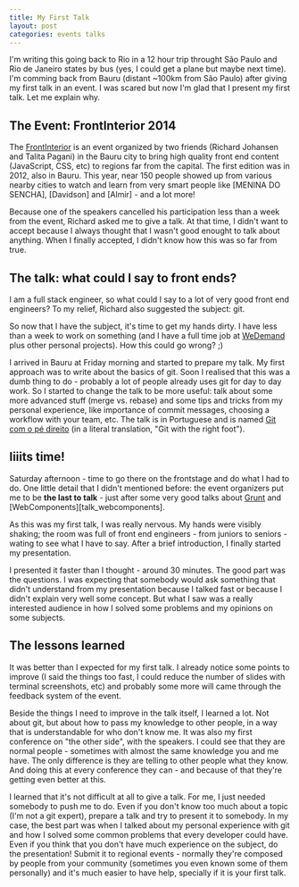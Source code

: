 ```yaml
---
title: My First Talk
layout: post
categories: events talks
---
```


I'm writing this going back to Rio in a 12 hour trip throught São Paulo
and Rio de Janeiro states by bus (yes, I could get a plane but maybe
next time). I'm comming back from Bauru (distant ~100km from São Paulo)
after giving my first talk in an event. I was scared but now I'm glad
that I present my first talk. Let me explain why.

## The Event: FrontInterior 2014

The [FrontInterior][] is an event organized by two friends (Richard
Johansen and Talita Pagani) in the Bauru city to bring high quality
front end content (JavaScript, CSS, etc) to regions far from the
capital. The first edition was in 2012, also in Bauru. This year, near
150 people showed up from various nearby cities to watch and learn from
very smart people like [MENINA DO SENCHA], [Davidson] and [Almir] - and
a lot more!

Because one of the speakers cancelled his participation less than a
week from the event, Richard asked me to give a talk. At that time, I
didn't want to accept because I always thought that I wasn't good
enought to talk about anything. When I finally accepted, I didn't
know how this was so far from true.

## The talk: what could I say to front ends?

I am a full stack engineer, so what could I say to a lot of very good
front end engineers? To my relief, Richard also suggested the subject:
git.

So now that I have the subject, it's time to get my hands dirty. I have
less than a week to work on something (and I have a full time job at
[WeDemand][] plus other personal projects). How this could go wrong? ;)

I arrived in Bauru at Friday morning and started to prepare my talk. My
first approach was to write about the basics of git. Soon I realised
that this was a dumb thing to do - probably a lot of people already uses
git for day to day work. So I started to change the talk to be more
useful: talk about some more advanced stuff (merge vs. rebase) and some
tips and tricks from my personal experience, like importance of commit
messages, choosing a workflow with your team, etc. The talk is in
Portuguese and is named [Git com o pé direito][talk_git] (in a literal
translation, "Git with the right foot").

## Iiiits time!

Saturday afternoon - time to go there on the frontstage and do what I
had to do. One little detail that I didn't mentioned before: the event
organizers put me to be **the last to talk** - just after some very good
talks about [Grunt][talk_grunt] and [WebComponents][talk_webcomponents].

As this was my first talk, I was really nervous. My hands were visibly
shaking; the room was full of front end engineers - from juniors to
seniors - wating to see what I have to say. After a brief introduction,
I finally started my presentation.

I presented it faster than I thought - around 30 minutes. The good part
was the questions. I was expecting that somebody would ask something
that didn't understand from my presentation because I talked fast or
because I didn't explain very well some concept. But what I saw was a
really interested audience in how I solved some problems and my opinions
on some subjects.

## The lessons learned

It was better than I expected for my first talk. I already notice some
points to improve (I said the things too fast, I could reduce the number
of slides with terminal screenshots, etc) and probably some more will
came through the feedback system of the event.

Beside the things I need to improve in the talk itself, I learned a lot.
Not about git, but about how to pass my knowledge to other people, in a
way that is understandable for who don't know me. It was also my first
conference on "the other side", with the speakers. I could see that
they are normal people - sometimes with almost the same knowledge you
and me have. The only difference is they are telling to other people
what they know. And doing this at every conference they can - and
because of that they're getting even better at this.

I learned that it's not difficult at all to give a talk. For me, I just
needed somebody to push me to do. Even if you don't know too much about
a topic (I'm not a git expert), prepare a talk and try to present it to
somebody. In my case, the best part was when I talked about my personal
experience with git and how I solved some common problems that every
developer could have. Even if you think that you don't have much
experience on the subject, do the presentation! Submit it to regional
events - normally they're composed by people from your community
(sometimes you even known some of them personally) and it's much easier
to have help, specially if it is your first talk.


[FrontInterior]: http://www.frontinterior.com.br
[talk_git]: https://speakerdeck.com/rcmachado/git-com-o-pe-direito
[talk_grunt]:
[talk_webcomponents]:
[WeDemand]: http://www.wedemand.com
